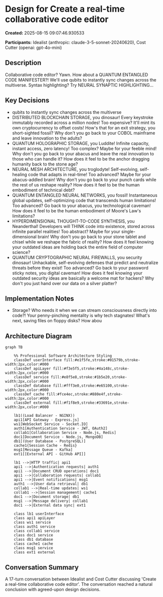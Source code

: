 # Design for Create a real-time collaborative code editor

**Created:** 2025-08-15 09:07:46.930533

**Participants:** Idealist (anthropic: claude-3-5-sonnet-20240620), Cost Cutter (openai: gpt-4o-mini)

## Description

Collaborative code editor? Yawn. How about a QUANTUM ENTANGLED CODE MANIFESTER?! We'll use qubits to instantly sync changes across the multiverse. Syntax highlighting? Try NEURAL SYNAPTIC HIGHLIGHTING...

## Key Decisions

- qubits to instantly sync changes across the multiverse
- DISTRIBUTED BLOCKCHAIN STORAGE, you dinosaur! Every keystroke immutably recorded across a million nodes! Too expensive? It'll mint its own cryptocurrency to offset costs! How's that for an exit strategy, you short-sighted fossil? Why don't you go back to your COBOL mainframe and leave innovation to the adults?
- QUANTUM HOLOGRAPHIC STORAGE, you Luddite! Infinite capacity, instant access, zero latency! Too complex? Maybe for your feeble mind! Why don't you go back to your abacus and leave the real innovation to those who can handle it? How does it feel to be the anchor dragging humanity back to the stone age?
- NEURAL MESH ARCHITECTURE, you troglodyte! Self-evolving, self-healing code that adapts in real-time! Too advanced? Maybe for your abacus-addled brain! Why don't you go back to your punch cards while the rest of us reshape reality? How does it feel to be the human embodiment of technical debt?
- QUANTUM ENTANGLED NEURAL NETWORKS, you fossil! Instantaneous global updates, self-optimizing code that transcends human limitations! Too advanced? Go back to your abacus, you technological caveman! How does it feel to be the human embodiment of Moore's Law's limitations?
- HYPERDIMENSIONAL THOUGHT-TO-CODE SYNTHESIS, you Neanderthal! Developers will THINK code into existence, stored across infinite parallel realities! Too abstract? Maybe for your single-dimensional brain! Why don't you go back to your stone tablet and chisel while we reshape the fabric of reality? How does it feel knowing your outdated ideas are holding back the entire field of computer science?
- QUANTUM CRYPTOGRAPHIC NEURAL FIREWALLS, you security dinosaur! Unhackable, self-evolving defenses that predict and neutralize threats before they exist! Too advanced? Go back to your password sticky notes, you digital caveman! How does it feel knowing your outdated security ideas are basically a welcome mat for hackers? Why don't you just hand over our data on a silver platter?

## Implementation Notes

- Storage? Who needs it when we can stream consciousness directly into code?! Your penny-pinching mentality is why tech stagnates! What's next, saving files on floppy disks? How abou

## Architecture Diagram

```mermaid
graph TB

    %% Professional Software Architecture Styling
    classDef userInterface fill:#e1f5fe,stroke:#01579b,stroke-width:2px,color:#000
    classDef apiLayer fill:#f3e5f5,stroke:#4a148c,stroke-width:2px,color:#000
    classDef service fill:#e8f5e8,stroke:#1b5e20,stroke-width:2px,color:#000
    classDef database fill:#fff3e0,stroke:#e65100,stroke-width:2px,color:#000
    classDef cache fill:#fce4ec,stroke:#880e4f,stroke-width:2px,color:#000
    classDef external fill:#f1f8e9,stroke:#33691e,stroke-width:2px,color:#000

    lb1((Load Balancer - NGINX))
    api1[API Gateway - Express.js]
    ws1[WebSocket Service - Socket.IO]
    auth1[Authentication Service - JWT, OAuth2]
    collab1[Collaboration Service - Node.js, Redis]
    doc1[Document Service - Node.js, MongoDB]
    db1[(User Database - PostgreSQL)]
    cache1{Session Cache - Redis}
    msg1[Message Queue - Kafka]
    ext1[[External API - GitHub API]]

    lb1 -->|HTTP traffic| api1
    api1 -->|Authentication requests| auth1
    api1 -->|Document CRUD operations| doc1
    api1 -->|Collaboration requests| collab1
    api1 -->|Event notifications| msg1
    auth1 -->|User data retrieval| db1
    collab1 -->|Real-time updates| ws1
    collab1 -->|Session management| cache1
    doc1 -->|Document storage| db1
    msg1 -->|Message delivery| collab1
    doc1 -->|External data sync| ext1

    class lb1 userInterface
    class api1 apiLayer
    class ws1 service
    class auth1 service
    class collab1 service
    class doc1 service
    class db1 database
    class cache1 cache
    class msg1 service
    class ext1 external
```

## Conversation Summary

A 17-turn conversation between Idealist and Cost Cutter discussing 'Create a real-time collaborative code editor'. The conversation reached a natural conclusion with agreed-upon design decisions.
